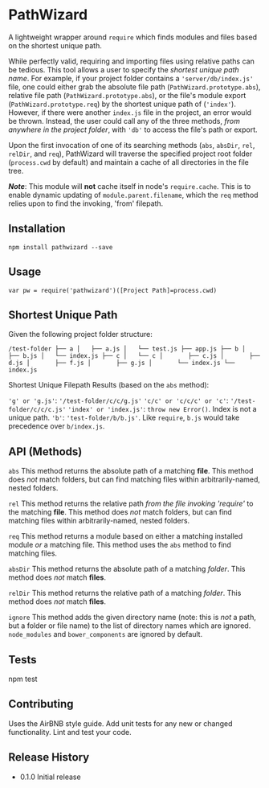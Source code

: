 PathWizard
=========

A lightweight wrapper around `require` which finds modules and files based on the shortest unique path.

While perfectly valid, requiring and importing files using relative paths can be tedious. This tool allows a user to specify the *shortest unique path name*. For example, if your project folder contains a `'server/db/index.js'` file, one could either grab the absolute file path (`PathWizard.prototype.abs`), relative file path (`PathWizard.prototype.abs`), or the file's module export (`PathWizard.prototype.req`) by the shortest unique path of (`'index'`). However, if there were another `index.js` file in the project, an error would be thrown. Instead, the user could call any of the three methods, *from anywhere in the project folder*, with  `'db'` to access the file's path or export.

Upon the first invocation of one of its searching methods (`abs`, `absDir`, `rel`, `relDir`, and `req`), PathWizard will traverse the specified project root folder (`process.cwd` by default) and maintain a cache of all directories in the file tree.

***Note***: This module will **not** cache itself in node's `require.cache`. This is to enable dynamic updating of `module.parent.filename`, which the `req` method relies upon to find the invoking, 'from' filepath.

## Installation

  `npm install pathwizard --save`

## Usage

  `var pw = require('pathwizard')([Project Path]=process.cwd)`

## Shortest Unique Path

Given the following project folder structure:

`/test-folder
├── a
│   ├── a.js
│   └── test.js
├── app.js
├── b
│   ├── b.js
│   └── index.js
├── c
│   └── c
│       ├── c.js
│       ├── d.js
│       ├── f.js
│       ├── g.js
│       └── index.js
└── index.js`

Shortest Unique Filepath Results (based on the `abs` method):

`'g' or 'g.js'`: `'/test-folder/c/c/g.js'`
`'c/c' or 'c/c/c' or 'c'`: `'/test-folder/c/c/c.js'`
`'index' or 'index.js'`: `throw new Error()`. Index is not a unique path.
`'b'`: `'test-folder/b/b.js'`. Like `require`, `b.js` would take precedence over `b/index.js`.

## API (Methods)

`abs`
This method returns the absolute path of a matching **file**. This method does *not* match folders, but can find matching files within arbitrarily-named, nested folders.

`rel`
This method returns the relative path *from the file invoking 'require'* to the matching **file**. This method does *not* match folders, but can find matching files within arbitrarily-named, nested folders.

`req`
This method returns a module based on either a matching installed module *or* a matching file. This method uses the `abs` method to find matching files.

`absDir`
This method returns the absolute path of a matching *folder*. This method does *not* match **files**.

`relDir`
This method returns the relative path of a matching *folder*. This method does *not* match **files**.

`ignore`
This method adds the given directory name (note: this is *not* a path, but a folder or file name) to the list of directory names which are ignored. `node_modules` and `bower_components` are ignored by default.

## Tests

  npm test

## Contributing

Uses the AirBNB style guide. Add unit tests for any new or changed functionality. Lint and test your code.

## Release History

* 0.1.0 Initial release